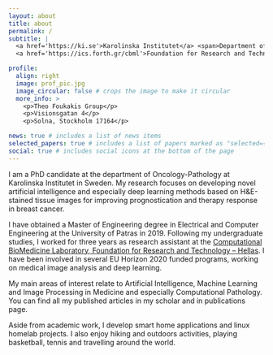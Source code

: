 ```yaml
---
layout: about
title: about
permalink: /
subtitle: |
  <a href='https://ki.se'>Karolinska Institutet</a> <span>Department of Oncology-Pathology, Stockholm, Sweden</span><br>
  <a href='https://ics.forth.gr/cbml'>Foundation for Research and Technology Hellas</a> <span>CBML, Heraklion, Greece</span>

profile:
  align: right
  image: prof_pic.jpg
  image_circular: false # crops the image to make it circular
  more_info: >
    <p>Theo Foukakis Group</p>
    <p>Visionsgatan 4</p>
    <p>Solna, Stockholm 17164</p>

news: true # includes a list of news items
selected_papers: true # includes a list of papers marked as "selected={true}"
social: true # includes social icons at the bottom of the page
---
```



I am a PhD candidate at the department of Oncology-Pathology at Karolinska Institutet in Sweden. My research focuses on developing novel artificial intelligence and especially deep learning methods based on H&E-stained tissue images for improving prognostication and therapy response in breast cancer.

I have obtained a Master of Engineering degree in Electrical and Computer Engineering at the University of Patras in 2019. Following my undergraduate studies, I worked for three years as research assistant at the [Computational BioMedicine Laboratory, Foundation for Research and Technology – Hellas](https://ics.forth.gr/cbml/). I have been involved in several EU Horizon 2020 funded programs, working on medical image analysis and deep learning.

My main areas of interest relate to Artificial Intelligence, Machine Learning and Image Processing in Medicine and especially Computational Pathology. You can find all my published articles in my scholar and in publications page.

Aside from academic work, I develop smart home applications and linux homelab projects. I also enjoy hiking and outdoors activities, playing basketball, tennis and travelling around the world.
